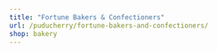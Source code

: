 ```yaml
---
title: "Fortune Bakers & Confectioners"
url: /puducherry/fortune-bakers-and-confectioners/
shop: bakery
---
```

